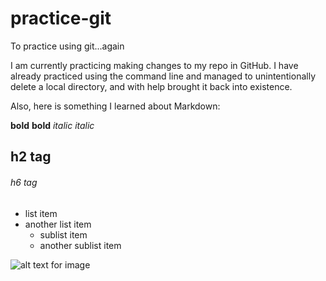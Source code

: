 # practice-git
To practice using git...again

I am currently practicing making changes to my repo in GitHub. I have already practiced using the command line and managed to unintentionally delete a local directory, and with help brought it back into existence.

Also, here is something I learned about Markdown:

**bold**
__bold__
*italic*
_italic_
## h2 tag
###### h6 tag
* list item
* another list item
  * sublist item
  * another sublist item
  
![alt text for image](http://www.example.com/image.jpg)
